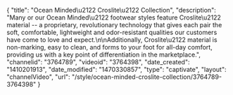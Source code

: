{
    "title": "Ocean Minded\u2122 Croslite\u2122 Collection",
    "description": "Many or our Ocean Minded\u2122 footwear styles feature Croslite\u2122 material -- a proprietary, revolutionary technology that gives each pair the soft, comfortable, lightweight and odor-resistant qualities our customers have come to love and expect.\n\nAdditionally, Croslite\u2122 material is non-marking, easy to clean, and forms to your foot for all-day comfort, providing us with a key point of differentiation in the marketplace.",
    "channelid": "3764789",
    "videoid": "3764398",
    "date_created": "1410201913",
    "date_modified": "1470330857",
    "type": "captivate",
    "layout": "channelVideo",
    "url": "\/style\/ocean-minded-croslite-collection\/3764789-3764398"
}